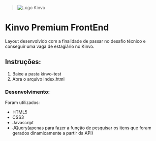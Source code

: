 > ![Logo Kinvo](https://github.com/cbfranca/kinvo-front-end-test/blob/master/logo.svg)

# **Kinvo Premium FrontEnd**
Layout desenvolvido com a finalidade de passar no desafio técnico e conseguir uma vaga de estagiário no Kinvo.

## Instruções:

1. Baixe a pasta kinvo-test
2. Abra o arquivo index.html

### Desenvolvimento:
Foram utilizados:

* HTML5
* CSS3
* Javascript
* JQuery(apenas para fazer a função de pesquisar os itens que foram gerados dinamicamente a partir da API)
